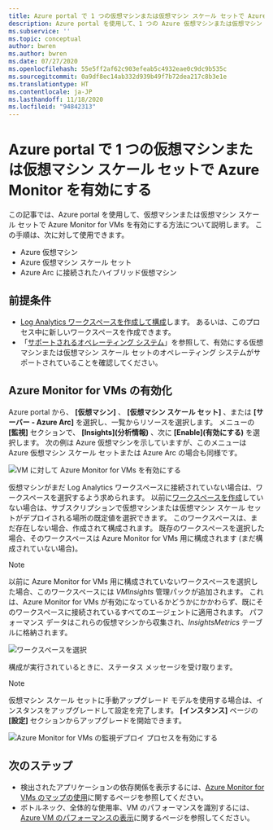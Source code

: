 ```yaml
---
title: Azure portal で 1 つの仮想マシンまたは仮想マシン スケール セットで Azure Monitor を有効にする
description: Azure portal を使用して、1 つの Azure 仮想マシンまたは仮想マシン スケール セットで Azure Monitor for VMs を有効にする方法について説明します。
ms.subservice: ''
ms.topic: conceptual
author: bwren
ms.author: bwren
ms.date: 07/27/2020
ms.openlocfilehash: 55e5ff2af62c903efeab5c4932eae0c9dc9b535c
ms.sourcegitcommit: 0a9df8ec14ab332d939b49f7b72dea217c8b3e1e
ms.translationtype: HT
ms.contentlocale: ja-JP
ms.lasthandoff: 11/18/2020
ms.locfileid: "94842313"
---
```

# <a name="enable-azure-monitor-for-single-virtual-machine-or-virtual-machine-scale-set-in-the-azure-portal"></a>Azure portal で 1 つの仮想マシンまたは仮想マシン スケール セットで Azure Monitor を有効にする
この記事では、Azure portal を使用して、仮想マシンまたは仮想マシン スケール セットで Azure Monitor for VMs を有効にする方法について説明します。 この手順は、次に対して使用できます。

- Azure 仮想マシン
- Azure 仮想マシン スケール セット
- Azure Arc に接続されたハイブリッド仮想マシン

## <a name="prerequisites"></a>前提条件

- [Log Analytics ワークスペースを作成して構成](vminsights-configure-workspace.md)します。 あるいは、このプロセス中に新しいワークスペースを作成できます。
- 「[サポートされるオペレーティング システム](vminsights-enable-overview.md#supported-operating-systems)」を参照して、有効にする仮想マシンまたは仮想マシン スケール セットのオペレーティング システムがサポートされていることを確認してください。 

## <a name="enable-azure-monitor-for-vms"></a>Azure Monitor for VMs の有効化

Azure portal から、 **[仮想マシン]** 、 **[仮想マシン スケール セット]** 、または **[サーバー - Azure Arc]** を選択し、一覧からリソースを選択します。 メニューの **[監視]** セクションで、 **[Insights]\(分析情報\)** 、次に **[Enable]\(有効にする\)** を選択します。 次の例は Azure 仮想マシンを示していますが、このメニューは Azure 仮想マシン スケール セットまたは Azure Arc の場合も同様です。

![VM に対して Azure Monitor for VMs を有効にする](media/vminsights-enable-single-vm/enable-vminsights-vm-portal.png)

仮想マシンがまだ Log Analytics ワークスペースに接続されていない場合は、ワークスペースを選択するよう求められます。 以前に[ワークスペースを作成](../../azure-monitor/learn/quick-create-workspace.md)していない場合は、サブスクリプションで仮想マシンまたは仮想マシン スケール セットがデプロイされる場所の既定値を選択できます。 このワークスペースは、まだ存在しない場合、作成されて構成されます。 既存のワークスペースを選択した場合、そのワークスペースは Azure Monitor for VMs 用に構成されます (まだ構成されていない場合)。

> [!NOTE]
> 以前に Azure Monitor for VMs 用に構成されていないワークスペースを選択した場合、このワークスペースには *VMInsights* 管理パックが追加されます。 これは、Azure Monitor for VMs が有効になっているかどうかにかかわらず、既にそのワークスペースに接続されているすべてのエージェントに適用されます。 パフォーマンス データはこれらの仮想マシンから収集され、*InsightsMetrics* テーブルに格納されます。

![ワークスペースを選択](media/vminsights-configure-workspace/select-workspace.png)

構成が実行されているときに、ステータス メッセージを受け取ります。

>[!NOTE]
>仮想マシン スケール セットに手動アップグレード モデルを使用する場合は、インスタンスをアップグレードして設定を完了します。 **[インスタンス]** ページの **[設定]** セクションからアップグレードを開始できます。

![Azure Monitor for VMs の監視デプロイ プロセスを有効にする](media/vminsights-enable-single-vm/onboard-vminsights-vm-portal-status.png)



## <a name="next-steps"></a>次のステップ

* 検出されたアプリケーションの依存関係を表示するには、[Azure Monitor for VMs のマップの使用](vminsights-maps.md)に関するページを参照してください。 
* ボトルネック、全体的な使用率、VM のパフォーマンスを識別するには、[Azure VM のパフォーマンスの表示](vminsights-performance.md)に関するページを参照してください。
